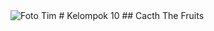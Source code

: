 <img src="https://github.com/RizkyFirmansyah-com/-tim/blob/main/tim.png" alt="Foto Tim">
# Kelompok 10
## Cacth The Fruits



